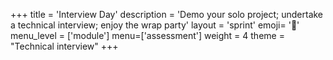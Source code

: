 +++
title = 'Interview Day'
description = 'Demo your solo project; undertake a technical interview; enjoy the wrap party'
layout = 'sprint'
emoji= '🧪'
menu_level = ['module']
menu=['assessment']
weight = 4
theme = "Technical interview"
+++

